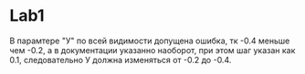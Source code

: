 # Lab1
В парамтере "У" по всей видимости допущена ошибка, тк -0.4 меньше чем -0.2, а в документации указанно наоборот, при этом шаг указан как 0.1, следовательно У должна изменяться от -0.2 до -0.4.
